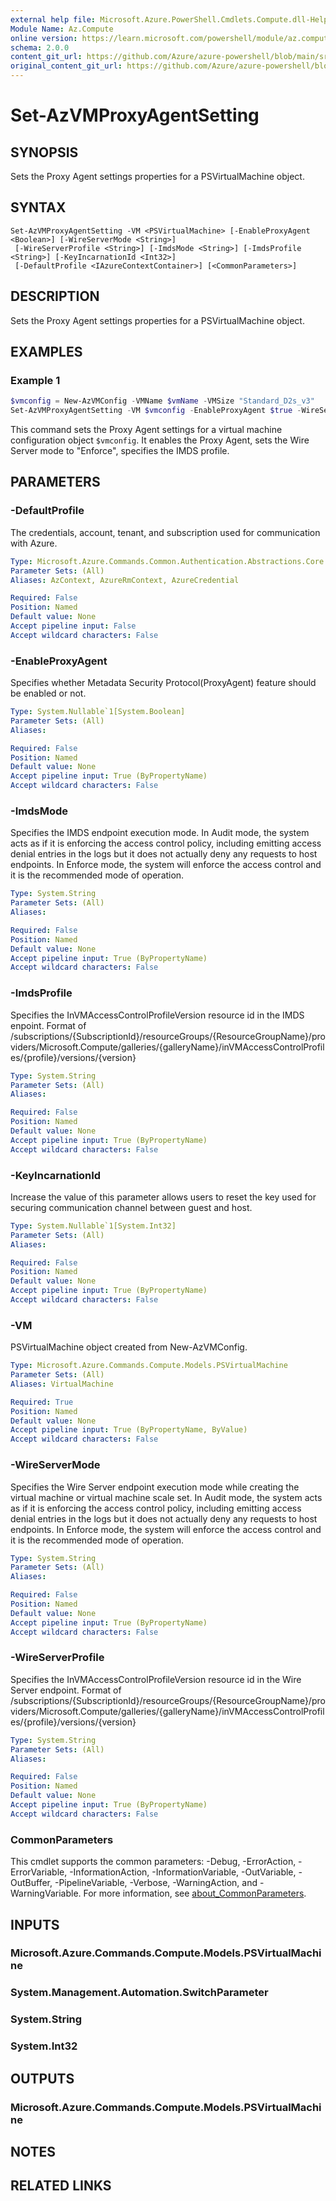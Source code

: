 ```yaml
---
external help file: Microsoft.Azure.PowerShell.Cmdlets.Compute.dll-Help.xml
Module Name: Az.Compute
online version: https://learn.microsoft.com/powershell/module/az.compute/set-azvmproxyagentsetting
schema: 2.0.0
content_git_url: https://github.com/Azure/azure-powershell/blob/main/src/Compute/Compute/help/Set-AzVMProxyAgentSetting.md
original_content_git_url: https://github.com/Azure/azure-powershell/blob/main/src/Compute/Compute/help/Set-AzVMProxyAgentSetting.md
---
```


# Set-AzVMProxyAgentSetting

## SYNOPSIS
Sets the Proxy Agent settings properties for a PSVirtualMachine object.

## SYNTAX

```
Set-AzVMProxyAgentSetting -VM <PSVirtualMachine> [-EnableProxyAgent <Boolean>] [-WireServerMode <String>]
 [-WireServerProfile <String>] [-ImdsMode <String>] [-ImdsProfile <String>] [-KeyIncarnationId <Int32>]
 [-DefaultProfile <IAzureContextContainer>] [<CommonParameters>]
```

## DESCRIPTION
Sets the Proxy Agent settings properties for a PSVirtualMachine object.

## EXAMPLES

### Example 1
```powershell
$vmconfig = New-AzVMConfig -VMName $vmName -VMSize "Standard_D2s_v3"
Set-AzVMProxyAgentSetting -VM $vmconfig -EnableProxyAgent $true -WireServerMode "Enforce" -ImdsProfile "/subscriptions/{SubscriptionId}/resourceGroups/{ResourceGroupName}/providers/Microsoft.Compute/galleries/{galleryName}/inVMAccessControlProfiles/{profile}/versions/{version}"
```

This command sets the Proxy Agent settings for a virtual machine configuration object `$vmconfig`. 
It enables the Proxy Agent, sets the Wire Server mode to "Enforce", specifies the IMDS profile.

## PARAMETERS

### -DefaultProfile
The credentials, account, tenant, and subscription used for communication with Azure.

```yaml
Type: Microsoft.Azure.Commands.Common.Authentication.Abstractions.Core.IAzureContextContainer
Parameter Sets: (All)
Aliases: AzContext, AzureRmContext, AzureCredential

Required: False
Position: Named
Default value: None
Accept pipeline input: False
Accept wildcard characters: False
```

### -EnableProxyAgent
Specifies whether Metadata Security Protocol(ProxyAgent) feature should be enabled or not.

```yaml
Type: System.Nullable`1[System.Boolean]
Parameter Sets: (All)
Aliases:

Required: False
Position: Named
Default value: None
Accept pipeline input: True (ByPropertyName)
Accept wildcard characters: False
```

### -ImdsMode
Specifies the IMDS endpoint execution mode.
In Audit mode, the system acts as if it is enforcing the access control policy, including emitting access denial entries in the logs but it does not actually deny any requests to host endpoints.
In Enforce mode, the system will enforce the access control and it is the recommended mode of operation.

```yaml
Type: System.String
Parameter Sets: (All)
Aliases:

Required: False
Position: Named
Default value: None
Accept pipeline input: True (ByPropertyName)
Accept wildcard characters: False
```

### -ImdsProfile
Specifies the InVMAccessControlProfileVersion resource id in the IMDS enpoint.
Format of /subscriptions/{SubscriptionId}/resourceGroups/{ResourceGroupName}/providers/Microsoft.Compute/galleries/{galleryName}/inVMAccessControlProfiles/{profile}/versions/{version}

```yaml
Type: System.String
Parameter Sets: (All)
Aliases:

Required: False
Position: Named
Default value: None
Accept pipeline input: True (ByPropertyName)
Accept wildcard characters: False
```

### -KeyIncarnationId
Increase the value of this parameter allows users to reset the key used for securing communication channel between guest and host.

```yaml
Type: System.Nullable`1[System.Int32]
Parameter Sets: (All)
Aliases:

Required: False
Position: Named
Default value: None
Accept pipeline input: True (ByPropertyName)
Accept wildcard characters: False
```

### -VM
PSVirtualMachine object created from New-AzVMConfig.

```yaml
Type: Microsoft.Azure.Commands.Compute.Models.PSVirtualMachine
Parameter Sets: (All)
Aliases: VirtualMachine

Required: True
Position: Named
Default value: None
Accept pipeline input: True (ByPropertyName, ByValue)
Accept wildcard characters: False
```

### -WireServerMode
Specifies the Wire Server endpoint execution mode while creating the virtual machine or virtual machine scale set.
In Audit mode, the system acts as if it is enforcing the access control policy, including emitting access denial entries in the logs but it does not actually deny any requests to host endpoints.
In Enforce mode, the system will enforce the access control and it is the recommended mode of operation.

```yaml
Type: System.String
Parameter Sets: (All)
Aliases:

Required: False
Position: Named
Default value: None
Accept pipeline input: True (ByPropertyName)
Accept wildcard characters: False
```

### -WireServerProfile
Specifies the InVMAccessControlProfileVersion resource id in the Wire Server endpoint.
Format of /subscriptions/{SubscriptionId}/resourceGroups/{ResourceGroupName}/providers/Microsoft.Compute/galleries/{galleryName}/inVMAccessControlProfiles/{profile}/versions/{version}

```yaml
Type: System.String
Parameter Sets: (All)
Aliases:

Required: False
Position: Named
Default value: None
Accept pipeline input: True (ByPropertyName)
Accept wildcard characters: False
```

### CommonParameters
This cmdlet supports the common parameters: -Debug, -ErrorAction, -ErrorVariable, -InformationAction, -InformationVariable, -OutVariable, -OutBuffer, -PipelineVariable, -Verbose, -WarningAction, and -WarningVariable. For more information, see [about_CommonParameters](http://go.microsoft.com/fwlink/?LinkID=113216).

## INPUTS

### Microsoft.Azure.Commands.Compute.Models.PSVirtualMachine

### System.Management.Automation.SwitchParameter

### System.String

### System.Int32

## OUTPUTS

### Microsoft.Azure.Commands.Compute.Models.PSVirtualMachine

## NOTES

## RELATED LINKS
